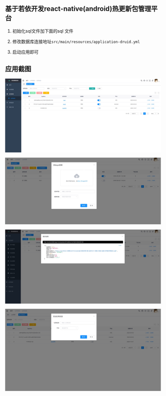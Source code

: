 ## 基于若依开发react-native(android)热更新包管理平台

1. 初始化sql文件加下面的sql 文件

1. 修改数据库连接地址`src/main/resources/application-druid.yml`

3. 启动应用即可 


## 应用截图
![](./assets/1.png)

![](./assets/2.png)

![](./assets/3.png)

![](./assets/4.png)